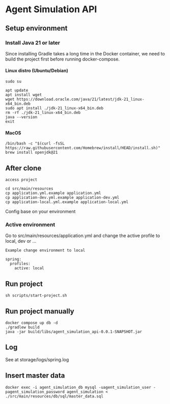 # Agent Simulation API
## Setup environment
### Install Java 21 or later
Since installing Gradle takes a long time in the Docker container, we need to build the project first before running docker-compose.
#### Linux distro (Ubuntu/Debian)
```
sudo su

apt update
apt install wget
wget https://download.oracle.com/java/21/latest/jdk-21_linux-x64_bin.deb
sudo apt install ./jdk-21_linux-x64_bin.deb
rm -rf ./jdk-21_linux-x64_bin.deb
java --version
exit
```

#### MacOS
```
/bin/bash -c "$(curl -fsSL https://raw.githubusercontent.com/Homebrew/install/HEAD/install.sh)"
brew install openjdk@21
```

## After clone
```
access project

cd src/main/resources
cp application.yml.example application.yml
cp application-dev.yml.example application-dev.yml
cp application-local.yml.example application-local.yml
```
Config base on your environment

### Active environment
Go to src/main/resources/application.yml and change the active profile to local, dev or ...
```
Example change environment to local

spring:
  profiles:
    active: local
```

## Run project
```
sh scripts/start-project.sh
```

## Run project manually
```
docker compose up db -d
./gradlew build
java -jar build/libs/agent_simulation_api-0.0.1-SNAPSHOT.jar
```

## Log
See at storage/logs/spring.log

## Insert master data
```
docker exec -i agent_simulation_db mysql -uagent_simulation_user -pagent_simulation_password agent_simulation < ./src/main/resources/db/sql/master_data.sql
```

